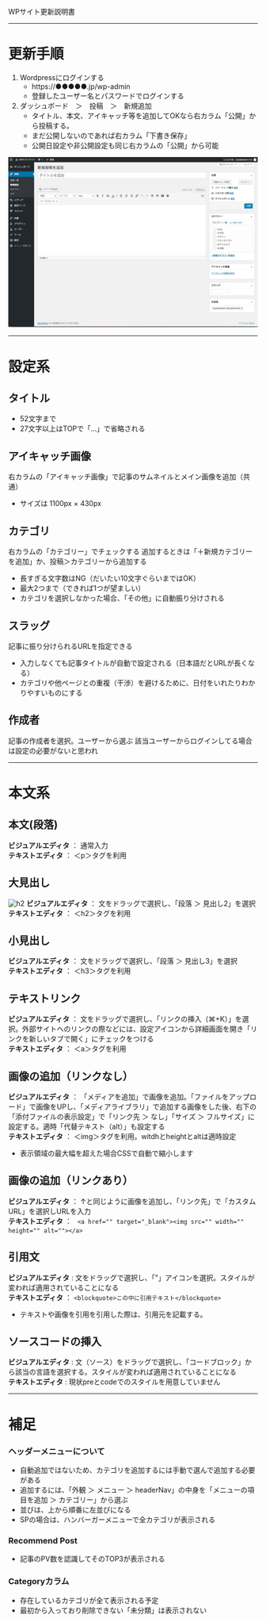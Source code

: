 
WPサイト更新説明書

---

# 更新手順

1. Wordpressにログインする
   - https://●●●●●.jp/wp-admin
   - 登録したユーザー名とパスワードでログインする
2. ダッシュボード　＞　投稿　＞　新規追加
   - タイトル、本文、アイキャッチ等を追加してOKなら右カラム「公開」から投稿する。
   - まだ公開しないのであれば右カラム「下書き保存」
   - 公開日設定や非公開設定も同じ右カラムの「公開」から可能

![WP画像1](https://github.com/bptakahashi/BP_wordpressguide/blob/master/img/01.jpg)


---

# 設定系

## タイトル
- 52文字まで
- 27文字以上はTOPで「...」で省略される


## アイキャッチ画像
右カラムの「アイキャッチ画像」で記事のサムネイルとメイン画像を追加（共通）
- サイズは 1100px × 430px

## カテゴリ
右カラムの「カテゴリー」でチェックする
追加するときは「＋新規カテゴリーを追加」か、投稿＞カテゴリーから追加する
- 長すぎる文字数はNG（だいたい10文字ぐらいまではOK）
- 最大2つまで（できれば1つが望ましい）
- カテゴリを選択しなかった場合、「その他」に自動振り分けされる

## スラッグ
記事に振り分けられるURLを指定できる
- 入力しなくても記事タイトルが自動で設定される（日本語だとURLが長くなる）
- カテゴリや他ページとの重複（干渉）を避けるために、日付をいれたりわかりやすいものにする

## 作成者
記事の作成者を選択。ユーザーから選ぶ
該当ユーザーからログインしてる場合は設定の必要がないと思われ

---


# 本文系

## 本文(段落)
**ビジュアルエディタ** ： 通常入力  
**テキストエディタ** ： ＜p＞タグを利用

## 大見出し
![h2](https://github.com/bptakahashi/BP_wordpressguide/blob/master/img/h2.jpg)
**ビジュアルエディタ** ： 文をドラッグで選択し、「段落 ＞ 見出し2」を選択  
**テキストエディタ** ： ＜h2＞タグを利用

## 小見出し
**ビジュアルエディタ** ： 文をドラッグで選択し、「段落 ＞ 見出し3」を選択  
**テキストエディタ** ： ＜h3＞タグを利用

## テキストリンク
**ビジュアルエディタ** ： 文をドラッグで選択し、「リンクの挿入（⌘+K）」を選択。外部サイトへのリンクの際などには、設定アイコンから詳細画面を開き「リンクを新しいタブで開く」にチェックをつける  
**テキストエディタ** ： ＜a＞タグを利用

## 画像の追加（リンクなし）
**ビジュアルエディタ** ： 「メディアを追加」で画像を追加。「ファイルをアップロード」で画像をUPし、「メディアライブラリ」で追加する画像をした後、右下の「添付ファイルの表示設定」で「リンク先 ＞ なし」「サイズ ＞ フルサイズ」に設定する。適時「代替テキスト（alt）」も設定する  
**テキストエディタ** ： ＜img＞タグを利用。witdhとheightとaltは適時設定
- 表示領域の最大幅を超えた場合CSSで自動で縮小します

## 画像の追加（リンクあり）
**ビジュアルエディタ** ： ↑と同じように画像を追加し、「リンク先」で「カスタムURL」を選択しURLを入力  
**テキストエディタ** ： ``` <a href="" target="_blank"><img src="" width="" height="" alt=""></a>```

## 引用文
**ビジュアルエディタ** : 文をドラッグで選択し、「”」アイコンを選択。スタイルが変われば適用されていることになる  
**テキストエディタ** ： ```<blockquote>この中に引用テキスト</blockquote>```
- テキストや画像を引用を引用した際は、引用元を記載する。

## ソースコードの挿入
**ビジュアルエディタ** : 文（ソース）をドラッグで選択し、「コードブロック」から該当の言語を選択する。スタイルが変われば適用されていることになる  
**テキストエディタ** : 現状preとcodeでのスタイルを用意していません

---

# 補足

### ヘッダーメニューについて
- 自動追加ではないため、カテゴリを追加するには手動で選んで追加する必要がある
- 追加するには、「外観 ＞ メニュー ＞ headerNav」の中身を「メニューの項目を追加 ＞ カテゴリー」から選ぶ
- 並びは、上から順番に左並びになる
- SPの場合は、ハンバーガーメニューで全カテゴリが表示される

### Recommend Post
- 記事のPV数を認識してそのTOP3が表示される

### Categoryカラム
- 存在しているカテゴリが全て表示される予定
- 最初から入っており削除できない「未分類」は表示されない
